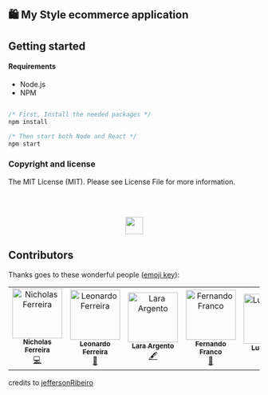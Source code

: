 ## 🛍️ My Style ecommerce application

## Getting started

#### Requirements

- Node.js
- NPM

```javascript

/* First, Install the needed packages */
npm install

/* Then start both Node and React */
npm start


```

### Copyright and license

The MIT License (MIT). Please see License File for more information.

<br/>
<br/>

<p align="center"><img src="http://www.jeffersonribeiro.com/assets/img/apple-icon-180x180.png" width="35" height="35"/></p>


## Contributors

Thanks goes to these wonderful people ([emoji key](https://allcontributors.org/docs/en/emoji-key)):

<!-- ALL-CONTRIBUTORS-LIST:START - Do not remove or modify this section -->
<!-- prettier-ignore -->
<table>
  <tr>
    <td align="center"><a href="https://github.com/Nicholas-Ferreira"><img src="https://avatars.githubusercontent.com/u/19232852?v=4" width="100px;" alt="Nicholas Ferreira"/><br /><sub><b>Nicholas Ferreira</b></sub></a><br /><a href="#" title="Code">💻</a></td>
    <td align="center"><a href="https://github.com/Le-ferreira"><img src="https://avatars.githubusercontent.com/u/49699477?v=4" width="100px;" alt="Leonardo Ferreira"/><br /><sub><b>Leonardo Ferreira</b></sub></a><br /><a href="#" title="Design">🎨</a></td>
    <td align="center"><a href="https://github.com/LaraArgento"><img src="https://avatars.githubusercontent.com/u/49082694?v=4" width="100px;" alt="Lara Argento"/><br /><sub><b>Lara Argento</b></sub></a><br /><a href="#" title="Content">🖋</a></td>
    <td align="center"><a href="https://github.com/ferfrancofacu"><img src="https://avatars.githubusercontent.com/u/61032454?v=4" width="100px;" alt="Fernando Franco"/><br /><sub><b>Fernando Franco</b></sub></a><br /><a href="#" title="Ideas & Planning">🤔</a></td>
    <td align="center"><a href="https://github.com/lucasano"><img src="https://avatars.githubusercontent.com/u/49699520?v=4" width="100px;" alt="Lucas Ano"/><br /><sub><b>Lucas Ano</b></sub></a><br /><a href="#" title="User Testing">📓</a></td>
  </tr>
</table>


credits to [jeffersonRibeiro](https://github.com/jeffersonRibeiro/react-shopping-cart)